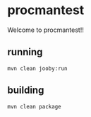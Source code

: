# procmantest

Welcome to procmantest!!

## running

    mvn clean jooby:run

## building

    mvn clean package

